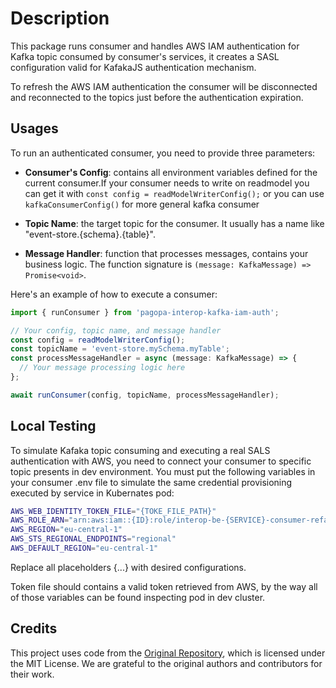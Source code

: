 # Description

This package runs consumer and handles AWS IAM authentication for Kafka topic consumed by consumer's services, it creates a SASL configuration valid for KafakaJS authentication mechanism.

To refresh the AWS IAM authentication the consumer will be disconnected and reconnected to the topics just before the authentication expiration.

## Usages

To run an authenticated consumer, you need to provide three parameters:

- **Consumer's Config**: contains all environment variables defined for the current consumer.If your consumer needs to write on readmodel you can get it with `const config = readModelWriterConfig();` or you can use `kafkaConsumerConfig()` for more general kafka consumer

- **Topic Name**: the target topic for the consumer. It usually has a name like "event-store.{schema}.{table}".

- **Message Handler**: function that processes messages, contains your business logic. The function signature is `(message: KafkaMessage) => Promise<void>`.

Here's an example of how to execute a consumer:

```javascript
import { runConsumer } from 'pagopa-interop-kafka-iam-auth';

// Your config, topic name, and message handler
const config = readModelWriterConfig();
const topicName = 'event-store.mySchema.myTable';
const processMessageHandler = async (message: KafkaMessage) => {
  // Your message processing logic here
};

await runConsumer(config, topicName, processMessageHandler);
```

## Local Testing
To simulate Kafaka topic consuming and executing a real SALS authentication with AWS, you need to connect your consumer to specific topic presents in dev environment.
You must put the following variables in your consumer .env file to simulate the same credential provisioning executed by service in Kubernates pod:

```bash
AWS_WEB_IDENTITY_TOKEN_FILE="{TOKE_FILE_PATH}"
AWS_ROLE_ARN="arn:aws:iam::{ID}:role/interop-be-{SERVICE}-consumer-refactor-dev"
AWS_REGION="eu-central-1"
AWS_STS_REGIONAL_ENDPOINTS="regional"
AWS_DEFAULT_REGION="eu-central-1"
```

Replace all placeholders {...} with desired configurations.

Token file should contains a valid token retrieved from AWS, by the way all of those variables can be found inspecting pod in dev cluster.


## Credits
This project uses code from the [Original Repository](https://github.com/jmaver-plume/kafkajs-msk-iam-authentication-mechanism), which is licensed under the MIT License. We are grateful to the original authors and contributors for their work.
